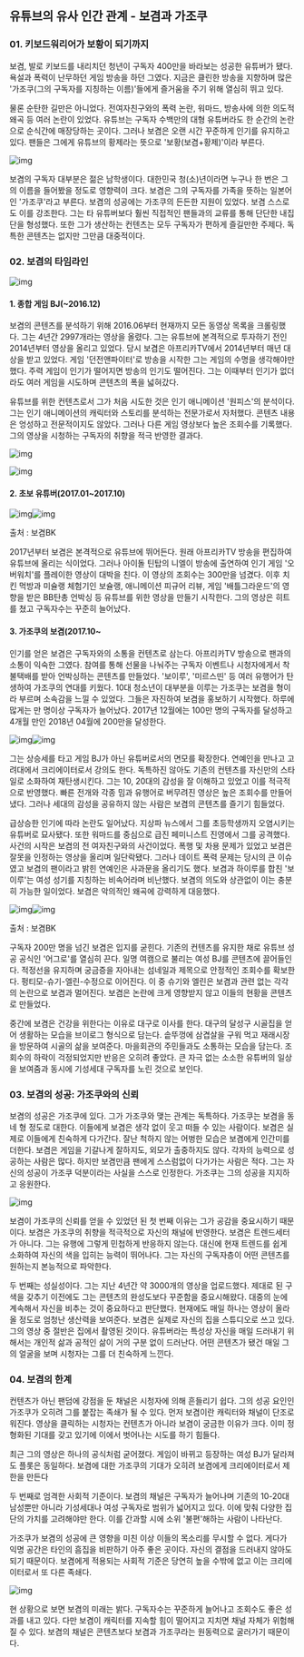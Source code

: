 ## 유튜브의 유사 인간 관계 - 보겸과 가조쿠

### 01. 키보드워리어가 보황이 되기까지
보겸, 발로 키보드를 내리치던 청년이 구독자 400만을 바라보는 성공한 유튜버가 됐다.
욕설과 폭력이 난무하던 게임 방송을 하던 그였다.
지금은 클린한 방송을 지향하며 많은 '가조쿠(그의 구독자를 지칭하는 이름)'들에게 즐거움을 주기 위해 열심히 뛰고 있다.

물론 순탄한 길만은 아니었다.
전여자친구와의 폭력 논란, 워마드, 방송사에 의한 의도적 왜곡 등 여러 논란이 있었다.
유튜브는 구독자 수백만의 대형 유튜버라도 한 순간의 논란으로 순식간에 매장당하는 곳이다.
그러나 보겸은 오랜 시간 꾸준하게 인기를 유지하고 있다.
팬들은 그에게 유튜브의 황제라는 뜻으로 '보황(보겸+황제)'이라 부른다.

![img](https://blog.kakaocdn.net/dn/sq69V/btqDk5X6HSJ/RyN8kdpAUuMNQbg5ZZ5GV1/img.png)

보겸의 구독자 대부분은 젊은 남학생이다.
대한민국 청(소)년이라면 누구나 한 번은 그의 이름을 들어봤을 정도로 영향력이 크다.
보겸은 그의 구독자를 가족을 뜻하는 일본어인 '가조쿠'라고 부른다.
보겸의 성공에는 가조쿠의 든든한 지원이 있었다.
보겸 스스로도 이를 강조한다.
그는 타 유튜버보다 훨씬 직접적인 팬들과의 교류를 통해 단단한 내집단을 형성했다.
또한 그가 생산하는 컨텐츠는 모두 구독자가 편하게 즐길만한 주제다.
독특한 콘텐츠는 없지만 그만큼 대중적이다.

### 02. 보겸의 타임라인
![img](https://blog.kakaocdn.net/dn/epkB0x/btqDmVG4ikB/Qk1579eZ7r7wXm9g1CwYwK/img.png)

#### 1. 종합 게임 BJ(~2016.12)
보겸의 콘텐츠를 분석하기 위해 2016.06부터 현재까지 모든 동영상 목록을 크롤링했다.
그는 4년간 2997개라는 영상을 올렸다.
그는 유튜브에 본격적으로 투자하기 전인 2014년부터 영상을 올리고 있었다.
당시 보겸은 아프리카TV에서 2014년부터 매년 대상을 받고 있었다.
게임 '던전앤파이터'로 방송을 시작한 그는 게임의 수명을 생각해야만 했다.
주력 게임이 인기가 떨어지면 방송의 인기도 떨어진다.
그는 이때부터 인기가 없더라도 여러 게임을 시도하며 콘텐츠의 폭을 넓혀갔다.

유튜브를 위한 컨텐츠로서 그가 처음 시도한 것은 인기 애니메이션 '원피스'의 분석이다.
그는 인기 애니메이션의 캐릭터와 스토리를 분석하는 전문가로서 자처했다.
콘텐츠 내용은 엉성하고 전문적이지도 않았다.
그러나 다른 게임 영상보다 높은 조회수를 기록했다.
그의 영상을 시청하는 구독자의 취향을 적극 반영한 결과다.

![img](https://blog.kakaocdn.net/dn/kYw3T/btqDjenChgc/TCyFb3D36gK5n17xersJo0/img.jpg)

![img](https://blog.kakaocdn.net/dn/4N0E0/btqDj2G6IUK/NZHq7gAzEHg3FxDSeDUsM1/img.png)

#### 2. 초보 유튜버(2017.01~2017.10)
![img](https://blog.kakaocdn.net/dn/m5Wgp/btqDj3MMbkZ/vawRkojVndfQuDBwc9T5z0/img.jpg)![img](https://blog.kakaocdn.net/dn/UIlNt/btqDiEGV1fx/kG9rxGwHSGnAR0ozolJybk/img.jpg)

출처 : 보겸BK

2017년부터 보겸은 본격적으로 유튜브에 뛰어든다.
원래 아프리카TV 방송을 편집하여 유튜브에 올리는 식이었다.
그러나 아이돌 틴탑의 니엘이 방송에 출연하여 인기 게임 '오버워치'를 플레이한 영상이 대박을 친다.
이 영상의 조회수는 300만을 넘겼다.
이후 치킨 먹방과 미슐랭 체험기인 보슐랭, 애니메이션 피규어 리뷰, 게임 '배틀그라운드'의 영향을 받은 BB탄총 언박싱 등 유튜브를 위한 영상을 만들기 시작한다.
그의 영상은 히트를 쳤고 구독자수는 꾸준히 늘어났다.

#### 3. 가조쿠의 보겸(2017.10~
인기를 얻은 보겸은 구독자와의 소통을 컨텐츠로 삼는다.
아프리카TV 방송으로 팬과의 소통이 익숙한 그였다.
참여를 통해 선물을 나눠주는 구독자 이벤트나 시청자에게서 착불택배를 받아 언박싱하는 콘텐츠를 만들었다.
'보이루', '미르스띤' 등 여러 유행어가 탄생하여 가조쿠의 연대를 키웠다.
10대 청소년이 대부분을 이루는 가조쿠는 보겸을 형이라 부르며 소속감을 느낄 수 있었다.
그들은 자진하여 보겸을 홍보하기 시작했다.
하루에 많게는 만 명이상 구독자가 늘어났다.
2017년 12월에는 100만 명의 구독자를 달성하고 4개월 만인 2018년 04월에 200만을 달성한다.

![img](https://blog.kakaocdn.net/dn/xOfc4/btqDljuBoxU/6YC40DYxqVVZCvUDokDX9k/img.png)![img](https://blog.kakaocdn.net/dn/ckFRFs/btqDnw1jLFS/9Al6h0STKPUCQNLb0Et0L0/img.png) 

그는 상승세를 타고 게임 BJ가 아닌 유튜버로서의 면모를 확장한다.
연예인을 만나고 고려대에서 크리에이터로서 강의도 한다.
독특하진 않아도 기존의 컨텐츠를 자신만의 스타일로 소화하여 재탄생시킨다.
그는 10, 20대의 감성을 잘 이해하고 있었고 이를 적극적으로 반영했다.
빠른 전개와 각종 밈과 유행어로 버무려진 영상은 높은 조회수를 만들어냈다.
그러나 세대의 감성을 공유하지 않는 사람은 보겸의 콘텐츠를 즐기기 힘들었다.

급상승한 인기에 따라 논란도 일어났다.
지상파 뉴스에서 그를 초등학생까지 오염시키는 유튜버로 묘사됐다.
또한 워마드를 중심으로 급진 페미니스트 진영에서 그를 공격했다.
사건의 시작은 보겸의 전 여자친구와의 사건이었다.
폭행 및 차용 문제가 있었고 보겸은 잘못을 인정하는 영상을 올리며 일단락됐다.
그러나 데이트 폭력 문제는 당시의 큰 이슈였고 보겸의 팬이라고 밝힌 연예인은 사과문을 올리기도 했다.
보겸과 하이루를 합친 '보이루'는 여성 성기를 지칭하는 비속어라며 비난했다.
보겸의 의도와 상관없이 이는 충분히 가능한 일이었다.
보겸은 악의적인 왜곡에 강력하게 대응했다.


![img](https://blog.kakaocdn.net/dn/pZoBT/btqDn2yVddh/qoMzGQPtkxQBXNoedkFm50/img.jpg)![img](https://blog.kakaocdn.net/dn/bYAqZl/btqDlj21bMh/GpddwdoHB8uHgJMf4DuDvK/img.jpg)

출처 : 보겸BK

구독자 200만 명을 넘긴 보겸은 입지를 굳힌다.
기존의 컨텐츠를 유지한 채로 유튜브 성공 공식인 '어그로'를 열심히 끈다.
일명 여캠으로 불리는 여성 BJ를 콘텐츠에 끌어들인다.
적정선을 유지하며 궁금증을 자아내는 섬네일과 제목으로 안정적인 조회수를 확보한다.
펑티모-슈기-엘린-수정으로 이어진다.
이 중 슈기와 엘린은 보겸과 관련 없는 각각의 논란으로 보겸과 멀어진다.
보겸은 논란에 크게 영향받지 않고 이들의 현황을 콘텐츠로 만들었다.


중간에 보겸은 건강을 위한다는 이유로 대구로 이사를 한다.
대구의 달성구 시골집을 얻어 생활하는 모습을 브이로그 형식으로 담는다.
솥뚜껑에 삼겹살을 구워 먹고 재래시장을 방문하여 시골의 삶을 보여준다.
마을회관의 주민들과도 소통하는 모습을 담는다.
조회수의 하락이 걱정되었지만 반응은 오히려 좋았다.
큰 자극 없는 소소한 유튜버의 일상을 보여줌과 동시에 기성세대 구독자를 노린 것으로 보인다.


### 03. 보겸의 성공: 가조쿠와의 신뢰 
보겸의 성공은 가조쿠에 있다.
그가 가조쿠와 맺는 관계는 독특하다.
가조쿠는 보겸을 동네 형 정도로 대한다.
이들에게 보겸은 생각 없이 웃고 떠들 수 있는 사람이다.
보겸은 실제로 이들에게 친숙하게 다가간다.
잘난 척하지 않는 어벙한 모습은 보겸에게 인간미를 더한다.
보겸은 게임을 기갈나게 잘하지도, 외모가 출중하지도 않다.
각자의 능력으로 성공하는 사람은 많다.
하지만 보겸만큼 팬에게 스스럼없이 다가가는 사람은 적다.
그는 자신의 성공이 가조쿠 덕분이라는 사실을 스스로 인정한다.
가조쿠는 그의 성공을 지지하고 응원한다.


![img](https://blog.kakaocdn.net/dn/cctnpE/btqDnwfXVPo/lo8PVBtB5niAr8RvVUl4g0/img.png)

보겸이 가조쿠의 신뢰를 얻을 수 있었던 된 첫 번째 이유는 그가 공감을 중요시하기 때문이다.
보겸은 가조쿠의 취향을 적극적으로 자신의 채널에 반영한다.
보겸은 트렌드세터가 아니다.
그는 유행에 그렇게 민첩하게 반응하지 않는다.
대신에 현재 트렌드를 쉽게 소화하여 자신의 색을 입히는 능력이 뛰어나다.
그는 자신의 구독자층이 어떤 콘텐츠를 원하는지 본능적으로 파악한다.

두 번째는 성실성이다.
그는 지난 4년간 약 3000개의 영상을 업로드했다.
제대로 된 구색을 갖추기 이전에도 그는 콘텐츠의 완성도보다 꾸준함을 중요시해왔다.
대중의 눈에 계속해서 자신을 비추는 것이 중요하다고 판단했다.
현재에도 매일 하나는 영상이 올라올 정도로 엄청난 생산력을 보여준다.
보겸은 실제로 자신의 집을 스튜디오로 쓰고 있다.
그의 영상 중 절반은 집에서 촬영된 것이다.
유튜버라는 특성상 자신을 매일 드러내기 위해서는 개인적 삶과 공적인 삶이 거의 구분 없이 드러난다.
어떤 콘텐츠가 됐건 매일 그의 얼굴을 보며 시청자는 그를 더 친숙하게 느낀다.

### 04. 보겸의 한계
컨텐츠가 아닌 팬덤에 강점을 둔 채널은 시청자에 의해 흔들리기 쉽다.
그의 성공 요인인 가조쿠가 오히려 그를 붙잡는 족쇄가 될 수 있다.
먼저 보겸이란 캐릭터와 채널이 단조로워진다.
영상을 클릭하는 시청자는 컨텐츠가 아니라 보겸이 궁금한 이유가 크다.
이미 정형화된 기대를 갖고 있기에 이에서 벗어나는 시도를 하기 힘들다.

최근 그의 영상은 하나의 공식처럼 굳어졌다.
게임이 바뀌고 등장하는 여성 BJ가 달라져도 플롯은 동일하다.
보겸에 대한 가조쿠의 기대가 오히려 보겸에게 크리에이터로서 제한을 만든다

두 번째로 엄격한 사회적 기준이다.
보겸의 채널은 구독자가 늘어나며 기존의 10-20대 남성뿐만 아니라 기성세대나 여성 구독자로 범위가 넓어지고 있다.
이에 맞춰 다양한 집단의 가치를 고려해야만 한다.
이를 간과할 시에 소위 '불편'해하는 사람이 나타난다.

가조쿠가 보겸의 성공에 큰 영향을 미친 이상 이들의 목소리를 무시할 수 없다.
게다가 익명 공간은 타인의 흠집을 비판하기 아주 좋은 곳이다.
자신의 결점을 드러내지 않아도 되기 때문이다.
보겸에게 적용되는 사회적 기준은 당연히 높을 수밖에 없고 이는 크리에이터로서 또 다른 족쇄다.

![img](https://blog.kakaocdn.net/dn/OP8Oy/btqDml64aCc/kQMNepTB5TlKoocUq62Kn0/img.png) 

현 상황으로 보면 보겸의 미래는 밝다.
구독자수는 꾸준하게 늘어나고 조회수도 좋은 성과를 내고 있다.
다만 보겸이 캐릭터를 지속할 힘이 떨어지고 지치면 채널 자체가 위험해질 수 있다.
보겸의 채널은 콘텐츠보다 보겸과 가조쿠라는 원동력으로 굴러가기 때문이다.

